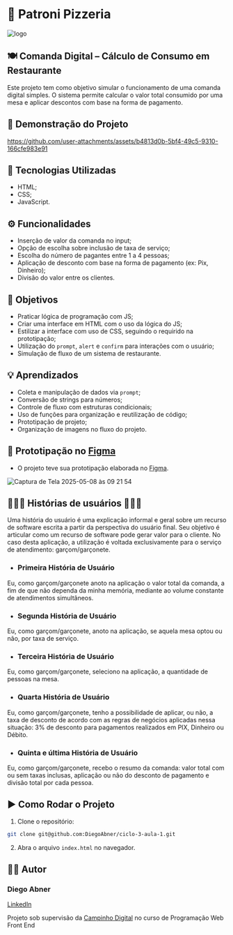  # 🍕 Patroni Pizzeria 

 ![logo](https://github.com/user-attachments/assets/f1f009fe-2f29-4fe7-9524-b4da9f2465e1)


## 🍽️ Comanda Digital – Cálculo de Consumo em Restaurante

Este projeto tem como objetivo simular o funcionamento de uma comanda digital simples. O sistema permite calcular o valor total consumido por uma mesa e aplicar descontos com base na forma de pagamento.


## 🎥 Demonstração do Projeto






https://github.com/user-attachments/assets/b4813d0b-5bf4-49c5-9310-166cfe983e91










## 🚀 Tecnologias Utilizadas

- HTML;
- CSS;
- JavaScript.

## ⚙️ Funcionalidades

- Inserção de valor da comanda no input;
- Opção de escolha sobre inclusão de taxa de serviço;
- Escolha do número de pagantes entre 1 a 4 pessoas;
- Aplicação de desconto com base na forma de pagamento (ex: Pix, Dinheiro);
- Divisão do valor entre os clientes.

## 🎯 Objetivos

- Praticar lógica de programação com JS;
- Criar uma interface em HTML com o uso da lógica do JS;
- Estilizar a interface com uso de CSS, seguindo o requirido na prototipação;
- Utilização do `prompt`, `alert` e `confirm` para interações com o usuário;
- Simulação de fluxo de um sistema de restaurante.

## 💡 Aprendizados

- Coleta e manipulação de dados via `prompt`;
- Conversão de strings para números;
- Controle de fluxo com estruturas condicionais;
- Uso de funções para organização e reutilização de código;
- Prototipação de projeto;
- Organização de imagens no fluxo do projeto.


## 🎨 Prototipação no [Figma](https://www.figma.com/proto/lWsf0tiHiGnOuo3PFAGDB8/Patroni-Project?node-id=0-1&t=X7LOztQUHZWOzyqs-1)
 - O projeto teve sua prototipação elaborada no [Figma](https://www.figma.com/proto/lWsf0tiHiGnOuo3PFAGDB8/Patroni-Project?node-id=0-1&t=X7LOztQUHZWOzyqs-1). 

 ![Captura de Tela 2025-05-08 às 09 21 54](https://github.com/user-attachments/assets/3a0f364d-b51b-46b9-aee1-066edc01795a)

## 👩🏿‍💻 Histórias de usuários 👨🏽‍💻
Uma história do usuário é uma explicação informal e geral sobre um recurso de software escrita a partir da perspectiva do usuário final. Seu objetivo é articular como um recurso de software pode gerar valor para o cliente.
No caso desta aplicação, a utilização é voltada exclusivamente para o serviço de atendimento: garçom/garçonete.

 - ### Primeira História de Usuário

Eu, como garçom/garçonete anoto na aplicação o valor total da comanda, a fim de que não dependa da minha memória, mediante ao volume constante de atendimentos simultâneos.

 - ### Segunda História de Usuário

Eu, como garçom/garçonete, anoto na aplicação, se aquela mesa optou ou não, por taxa de serviço.

 - ### Terceira História de Usuário

Eu, como garçom/garçonete, seleciono na aplicação, a quantidade de pessoas na mesa.

 - ### Quarta História de Usuário

Eu, como garçom/garçonete, tenho a possibilidade de aplicar, ou não, a taxa de desconto de acordo com as regras de negócios aplicadas nessa situação: 3% de desconto para pagamentos realizados em PIX, Dinheiro ou Débito.

- ### Quinta e última História de Usuário

Eu, como garçom/garçonete, recebo o resumo da comanda: valor total com ou sem taxas inclusas, aplicação ou não do desconto de pagamento e divisão total por cada pessoa.



## ▶️ Como Rodar o Projeto

1. Clone o repositório:
```bash
git clone git@github.com:DiegoAbner/ciclo-3-aula-1.git
```

2. Abra o arquivo `index.html` no navegador.



## ✍🏾 Autor

### Diego Abner

  [LinkedIn](https://www.linkedin.com/in/abnerdiego/)

  Projeto sob supervisão da [Campinho Digital](https://www.instagram.com/campinhodigital?utm_source=ig_web_button_share_sheet&igsh=ZDNlZDc0MzIxNw==) no curso de Programação Web Front End
